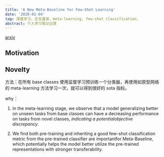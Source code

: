 ```yaml
---
title: 'A New Meta-Baseline for Few-Shot Learning'
date: '2020-01-04'
tag: 深度学习，论文速读，meta-learning, few-shot classification, 
abstract: 个人学习笔记记录
---
```


[arxiv](https://arxiv.org/abs/2003.04390)

## Motivation

## Novelty

方法：在所有 base classes 使用监督学习预训练一个分类器，再使用如原型网络的 meta-learning 方法学习一次，就可以得到很好的 sota 指标。

why：

1. In the meta-learning stage, we observe that a model generalizing better on unseen tasks from base classes can have a decreasing performance on tasks from novel classes, *indicating a potentialobjective discrepancy*.

1. We find both pre-training and inheriting a good few-shot classification metric from the pre-trained classifier are importantfor Meta-Baseline, which potentially helps the model better utilize the pre-trained representations with stronger transferability. 